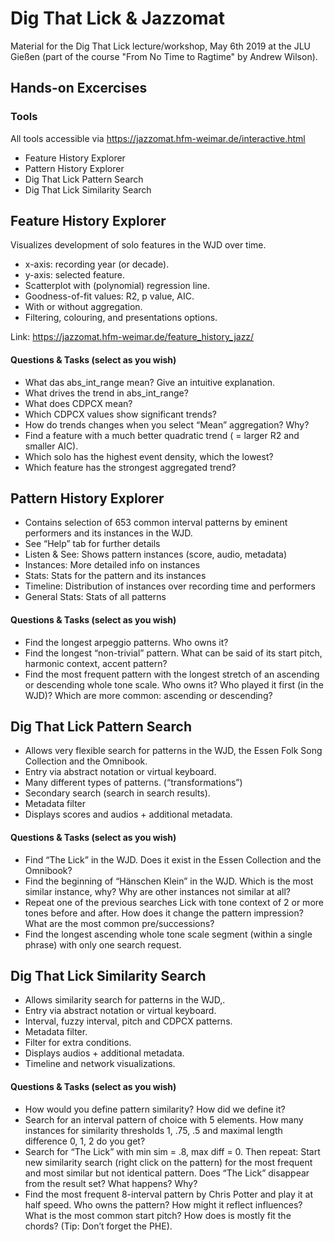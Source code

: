 # Dig That Lick & Jazzomat 
Material for the Dig That Lick lecture/workshop, May 6th 2019 at the JLU Gießen (part of the course "From No Time to Ragtime" by Andrew Wilson).
## Hands-on Excercises
### Tools
All tools accessible via https://jazzomat.hfm-weimar.de/interactive.html

* Feature History Explorer
* Pattern History Explorer
* Dig That Lick Pattern Search
* Dig That Lick Similarity Search

## Feature History Explorer
Visualizes development of solo features in the WJD over time.
  * x-axis: recording year (or decade).  
  * y-axis: selected feature. 
  * Scatterplot with (polynomial) regression line.
  * Goodness-of-fit values: R2, p value, AIC.
  * With or without aggregation.
  * Filtering, colouring, and presentations options.
  
Link: https://jazzomat.hfm-weimar.de/feature_history_jazz/

#### Questions & Tasks (select as you wish)
  * What das abs_int_range mean? Give an intuitive explanation.
  * What drives the trend in abs_int_range?
  * What does CDPCX mean?
  * Which CDPCX values show significant trends?
  * How do trends changes when you select “Mean” aggregation? Why? 
  * Find a feature with a much better quadratic trend ( = larger R2 and smaller AIC).
  * Which solo has the highest event density, which the lowest?
  * Which feature has the strongest aggregated trend?
## Pattern History Explorer
* Contains selection of 653 common interval patterns by eminent performers and its instances in the WJD.
* See “Help” tab for further details
* Listen & See: Shows pattern instances (score, audio, metadata)
* Instances: More detailed info on instances
* Stats: Stats for the pattern and its instances
* Timeline: Distribution of instances over recording time and performers
* General Stats: Stats of all patterns
  
#### Questions & Tasks (select as you wish)
  * Find the longest arpeggio patterns. Who owns it?
  * Find the longest “non-trivial” pattern. What can be said of its start pitch, harmonic context, accent pattern?
  * Find the most frequent pattern with the longest stretch of an ascending or descending whole tone scale. Who owns it? Who played it first (in the WJD)? Which are more common: ascending or descending?

## Dig That Lick Pattern Search
* Allows very flexible search for patterns in the WJD, the Essen Folk Song Collection and the Omnibook.
* Entry via abstract notation or virtual keyboard.
* Many different types of patterns. (“transformations”)
* Secondary search (search in search results).
* Metadata filter
* Displays scores and audios + additional metadata.

#### Questions & Tasks (select as you wish)
* Find “The Lick” in the WJD. Does it exist in the Essen Collection and the Omnibook?
* Find the beginning of “Hänschen Klein” in the WJD. Which is the most similar instance, why? Why are other instances not similar at all?
* Repeat one of the previous searches Lick with tone context of 2 or more tones before and after. How does it change the pattern impression? What are the most common pre/successions?
* Find the longest ascending whole tone scale segment (within a single phrase) with only one search request.

## Dig That Lick Similarity Search
* Allows similarity search for patterns in the WJD,.
* Entry via abstract notation or virtual keyboard.
* Interval, fuzzy interval, pitch and CDPCX patterns.
* Metadata filter.
* Filter for extra conditions.
* Displays audios + additional metadata.
* Timeline and network visualizations.

#### Questions & Tasks (select as you wish)
* How would you define pattern similarity? How did we define it?
* Search for an interval pattern of choice with 5 elements. How many instances for similarity thresholds 1, .75, .5 and maximal length difference 0, 1, 2 do you get? 
* Search for “The Lick” with min sim = .8, max diff = 0. Then repeat: Start new similarity search (right click on the pattern) for the most frequent and most similar but not identical pattern. Does “The Lick” disappear from the result set? What happens? Why?
* Find the most frequent 8-interval pattern by Chris Potter and play it at half speed. Who owns the pattern? How might it reflect influences? What is the most common start pitch? How does is mostly fit the chords? (Tip: Don’t forget the PHE).


